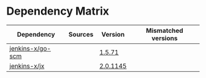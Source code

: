# Dependency Matrix

Dependency | Sources | Version | Mismatched versions
---------- | ------- | ------- | -------------------
[jenkins-x/go-scm](https://github.com/jenkins-x/go-scm) |  | [1.5.71]() | 
[jenkins-x/jx](https://github.com/jenkins-x/jx) |  | [2.0.1145](https://github.com/jenkins-x/jx/releases/tag/v2.0.1145) | 
